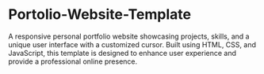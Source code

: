 # Portolio-Website-Template
A responsive personal portfolio website showcasing projects, skills, and a unique user interface with a customized cursor. Built using HTML, CSS, and JavaScript, this template is designed to enhance user experience and provide a professional online presence.

